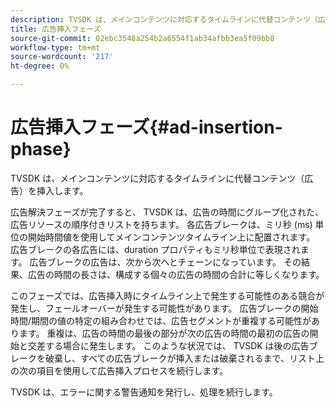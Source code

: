 ```yaml
---
description: TVSDK は、メインコンテンツに対応するタイムラインに代替コンテンツ（広告）を挿入します。
title: 広告挿入フェーズ
source-git-commit: 02ebc3548a254b2a6554f1ab34afbb3ea5f09bb8
workflow-type: tm+mt
source-wordcount: '217'
ht-degree: 0%

---
```


# 広告挿入フェーズ{#ad-insertion-phase}

TVSDK は、メインコンテンツに対応するタイムラインに代替コンテンツ（広告）を挿入します。

広告解決フェーズが完了すると、 TVSDK は、広告の時間にグループ化された、広告リソースの順序付きリストを持ちます。 各広告ブレークは、ミリ秒 (ms) 単位の開始時間値を使用してメインコンテンツタイムライン上に配置されます。 広告ブレークの各広告には、duration プロパティもミリ秒単位で表現されます。 広告ブレークの広告は、次から次へとチェーンになっています。 その結果、広告の時間の長さは、構成する個々の広告の時間の合計に等しくなります。

このフェーズでは、広告挿入時にタイムライン上で発生する可能性のある競合が発生し、フェールオーバーが発生する可能性があります。 広告ブレークの開始時間/期間の値の特定の組み合わせでは、広告セグメントが重複する可能性があります。 重複は、広告の時間の最後の部分が次の広告の時間の最初の広告の開始と交差する場合に発生します。 このような状況では、 TVSDK は後の広告ブレークを破棄し、すべての広告ブレークが挿入または破棄されるまで、リスト上の次の項目を使用して広告挿入プロセスを続行します。

TVSDK は、エラーに関する警告通知を発行し、処理を続行します。
